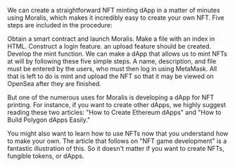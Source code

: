 We can create a straightforward NFT minting dApp in a matter of minutes using Moralis, which makes it incredibly easy to create your own NFT. Five steps are included in the procedure:

Obtain a smart contract and launch Moralis.
Make a file with an index in HTML.
Construct a login feature.
an upload feature should be created.
Develop the mint function.
We can make a dApp that allows us to mint NFTs at will by following these five simple steps. A name, description, and file must be entered by the users, who must then log in using MetaMask. All that is left to do is mint and upload the NFT so that it may be viewed on OpenSea after they are finished.

But one of the numerous uses for Moralis is developing a dApp for NFT printing. For instance, if you want to create other dApps, we highly suggest reading these two articles: "How to Create Ethereum dApps" and "How to Build Polygon dApps Easily."

You might also want to learn how to use NFTs now that you understand how to make your own. The article that follows on "NFT game development" is a fantastic illustration of this. So it doesn't matter if you want to create NFTs, fungible tokens, or dApps.
